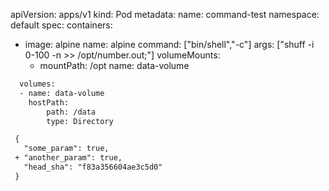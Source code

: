apiVersion: apps/v1
kind: Pod
metadata:
  name: command-test
  namespace: default
spec:
  containers:
  - image: alpine
    name: alpine
    command: ["bin/shell","-c"]
    args: ["shuff -i 0-100 -n >> /opt/number.out;"]
    volumeMounts:
    - mountPath: /opt
      name: data-volume
```diff    
  volumes:
  - name: data-volume
    hostPath:
        path: /data
        type: Directory
 ```






```diff
 {
   "some_param": true,
 + "another_param": true,
   "head_sha": "f83a356604ae3c5d0"
 }
 ```
 
 
 
